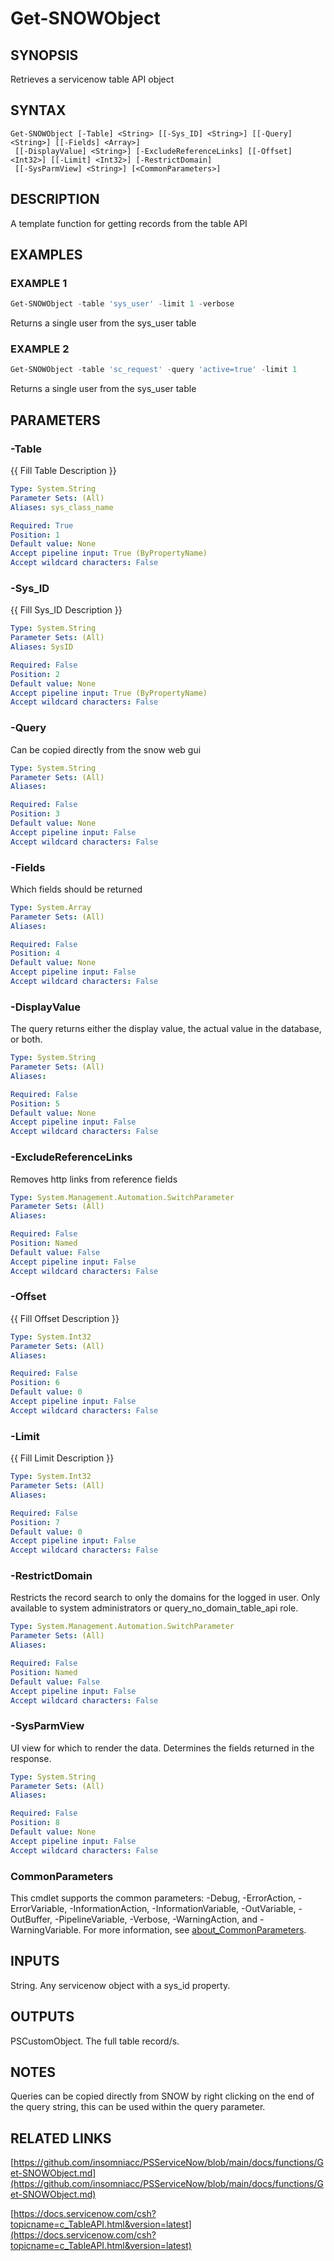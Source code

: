 ﻿---
external help file: PSServiceNow-help.xml
Module Name: PSServiceNow
online version: docs/functions/Get-SNOWObject.md
schema: 2.0.0
---

# Get-SNOWObject

## SYNOPSIS
Retrieves a servicenow table API object

## SYNTAX

```
Get-SNOWObject [-Table] <String> [[-Sys_ID] <String>] [[-Query] <String>] [[-Fields] <Array>]
 [[-DisplayValue] <String>] [-ExcludeReferenceLinks] [[-Offset] <Int32>] [[-Limit] <Int32>] [-RestrictDomain]
 [[-SysParmView] <String>] [<CommonParameters>]
```

## DESCRIPTION
A template function for getting records from the table API

## EXAMPLES

### EXAMPLE 1
```powershell
Get-SNOWObject -table 'sys_user' -limit 1 -verbose
```

Returns a single user from the sys_user table

### EXAMPLE 2
```powershell
Get-SNOWObject -table 'sc_request' -query 'active=true' -limit 1
```

Returns a single user from the sys_user table

## PARAMETERS

### -Table
{{ Fill Table Description }}

```yaml
Type: System.String
Parameter Sets: (All)
Aliases: sys_class_name

Required: True
Position: 1
Default value: None
Accept pipeline input: True (ByPropertyName)
Accept wildcard characters: False
```

### -Sys_ID
{{ Fill Sys_ID Description }}

```yaml
Type: System.String
Parameter Sets: (All)
Aliases: SysID

Required: False
Position: 2
Default value: None
Accept pipeline input: True (ByPropertyName)
Accept wildcard characters: False
```

### -Query
Can be copied directly from the snow web gui

```yaml
Type: System.String
Parameter Sets: (All)
Aliases:

Required: False
Position: 3
Default value: None
Accept pipeline input: False
Accept wildcard characters: False
```

### -Fields
Which fields should be returned

```yaml
Type: System.Array
Parameter Sets: (All)
Aliases:

Required: False
Position: 4
Default value: None
Accept pipeline input: False
Accept wildcard characters: False
```

### -DisplayValue
The query returns either the display value, the actual value in the database, or both.

```yaml
Type: System.String
Parameter Sets: (All)
Aliases:

Required: False
Position: 5
Default value: None
Accept pipeline input: False
Accept wildcard characters: False
```

### -ExcludeReferenceLinks
Removes http links from reference fields

```yaml
Type: System.Management.Automation.SwitchParameter
Parameter Sets: (All)
Aliases:

Required: False
Position: Named
Default value: False
Accept pipeline input: False
Accept wildcard characters: False
```

### -Offset
{{ Fill Offset Description }}

```yaml
Type: System.Int32
Parameter Sets: (All)
Aliases:

Required: False
Position: 6
Default value: 0
Accept pipeline input: False
Accept wildcard characters: False
```

### -Limit
{{ Fill Limit Description }}

```yaml
Type: System.Int32
Parameter Sets: (All)
Aliases:

Required: False
Position: 7
Default value: 0
Accept pipeline input: False
Accept wildcard characters: False
```

### -RestrictDomain
Restricts the record search to only the domains for the logged in user.
Only available to system administrators or query_no_domain_table_api role.

```yaml
Type: System.Management.Automation.SwitchParameter
Parameter Sets: (All)
Aliases:

Required: False
Position: Named
Default value: False
Accept pipeline input: False
Accept wildcard characters: False
```

### -SysParmView
UI view for which to render the data.
Determines the fields returned in the response.

```yaml
Type: System.String
Parameter Sets: (All)
Aliases:

Required: False
Position: 8
Default value: None
Accept pipeline input: False
Accept wildcard characters: False
```

### CommonParameters
This cmdlet supports the common parameters: -Debug, -ErrorAction, -ErrorVariable, -InformationAction, -InformationVariable, -OutVariable, -OutBuffer, -PipelineVariable, -Verbose, -WarningAction, and -WarningVariable. For more information, see [about_CommonParameters](http://go.microsoft.com/fwlink/?LinkID=113216).

## INPUTS

String. Any servicenow object with a sys_id property.
## OUTPUTS

PSCustomObject. The full table record/s.
## NOTES
Queries can be copied directly from SNOW by right clicking on the end of the query string, this can be used within the query parameter.

## RELATED LINKS

[https://github.com/insomniacc/PSServiceNow/blob/main/docs/functions/Get-SNOWObject.md](https://github.com/insomniacc/PSServiceNow/blob/main/docs/functions/Get-SNOWObject.md)

[https://docs.servicenow.com/csh?topicname=c_TableAPI.html&version=latest](https://docs.servicenow.com/csh?topicname=c_TableAPI.html&version=latest)


